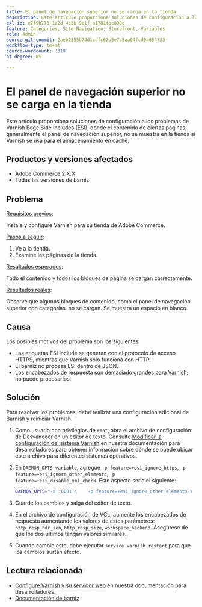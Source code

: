 ```yaml
---
title: El panel de navegación superior no se carga en la tienda
description: Este artículo proporciona soluciones de configuración a los problemas de Varnish Edge Side Includes (ESI), donde el contenido de ciertas páginas, generalmente el panel de navegación superior, no se muestra en la tienda si Varnish se usa para el almacenamiento en caché.
exl-id: e7f9b773-1a2d-4c3b-9e1f-a1781fbc898c
feature: Categories, Site Navigation, Storefront, Variables
role: Admin
source-git-commit: 2aeb2355b74d1cdfc62b5e7c5aa04fcd0a654733
workflow-type: tm+mt
source-wordcount: '319'
ht-degree: 0%

---
```


# El panel de navegación superior no se carga en la tienda

Este artículo proporciona soluciones de configuración a los problemas de Varnish Edge Side Includes (ESI), donde el contenido de ciertas páginas, generalmente el panel de navegación superior, no se muestra en la tienda si Varnish se usa para el almacenamiento en caché.

## Productos y versiones afectados

* Adobe Commerce 2.X.X
* Todas las versiones de barniz

## Problema

<u>Requisitos previos</u>:

Instale y configure Varnish para su tienda de Adobe Commerce.

<u>Pasos a seguir</u>:

1. Ve a la tienda.
1. Examine las páginas de la tienda.

<u>Resultados esperados</u>:

Todo el contenido y todos los bloques de página se cargan correctamente.

<u>Resultados reales</u>:

Observe que algunos bloques de contenido, como el panel de navegación superior con categorías, no se cargan. Se muestra un espacio en blanco.

## Causa

Los posibles motivos del problema son los siguientes:

* Las etiquetas ESI include se generan con el protocolo de acceso HTTPS, mientras que Varnish solo funciona con HTTP.
* El barniz no procesa ESI dentro de JSON.
* Los encabezados de respuesta son demasiado grandes para Varnish; no puede procesarlos.

## Solución

Para resolver los problemas, debe realizar una configuración adicional de Barnish y reiniciar Varnish.

1. Como usuario con privilegios de `root`, abra el archivo de configuración de Desvanecer en un editor de texto. Consulte [Modificar la configuración del sistema Varnish](https://experienceleague.adobe.com/en/docs/commerce-operations/configuration-guide/cache/config-varnish-server) en nuestra documentación para desarrolladores para obtener información sobre dónde se puede ubicar este archivo para diferentes sistemas operativos.
1. En `DAEMON_OPTS variable`, agregue `-p feature=+esi_ignore_https`, `-p  feature=+esi_ignore_other_elements`, `-p  feature=+esi_disable_xml_check`. Este aspecto sería el siguiente:

   ```bash
   DAEMON_OPTS="-a :6081 \    -p feature=+esi_ignore_other_elements \    -p feature=+esi_disable_xml_check \    -p feature=+esi_ignore_https \    -T localhost:6082 \    -f /etc/varnish/default.vcl \    -S /etc/varnish/secret \    -s malloc,256m"
   ```

1. Guarde los cambios y salga del editor de texto.
1. En el archivo de configuración de VCL, aumente los encabezados de respuesta aumentando los valores de estos parámetros: `http_resp_hdr_len`, `http_resp_size`, `workspace_backend`. Asegúrese de que los dos últimos tengan valores similares.
1. Cuando cambie esto, debe ejecutar `service varnish restart` para que los cambios surtan efecto.

## Lectura relacionada

* [Configure Varnish y su servidor web](https://experienceleague.adobe.com/en/docs/commerce-operations/configuration-guide/cache/config-varnish-server) en nuestra documentación para desarrolladores.
* [Documentación de barniz](https://varnish-cache.org/docs/5.1/reference/index.html)
